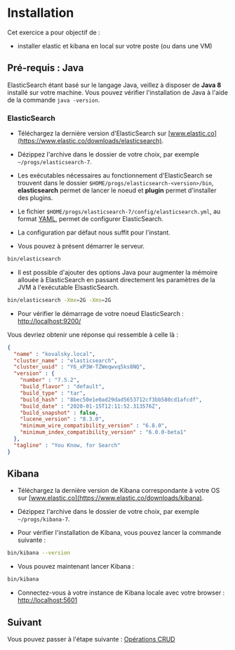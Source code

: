 # Installation

Cet exercice a pour objectif de :
* installer elastic et kibana en local sur votre poste (ou dans une VM)


## Pré-requis :  Java

ElasticSearch étant basé sur le langage Java, veillez à disposer de **Java 8** installé sur votre machine. Vous pouvez vérifier l'installation de Java à l'aide de la commande `java -version`.

### ElasticSearch

* Téléchargez la dernière version d'ElasticSearch sur [www.elastic.co](https://www.elastic.co/downloads/elasticsearch).

* Dézippez l'archive dans le dossier de votre choix, par exemple `~/progs/elasticsearch-7`.

* Les exécutables nécessaires au fonctionnement d'ElasticSearch se trouvent dans le dossier `$HOME/progs/elasticsearch-<version>/bin`, **elasticsearch** permet de lancer le noeud et **plugin** permet d'installer des plugins.

* Le fichier `$HOME/progs/elasticsearch-7/config/elasticsearch.yml`, au format [YAML](http://fr.wikipedia.org/wiki/YAML), permet de configurer ElasticSearch.

* La configuration par défaut nous suffit pour l'instant.

* Vous pouvez à présent démarrer le serveur.

```bash
bin/elasticsearch
```

* Il est possible d'ajouter des options Java pour augmenter la mémoire allouée à ElasticSearch en passant directement les paramètres de la JVM à l'exécutable ElsasticSearch.

```bash
bin/elasticsearch -Xmx=2G -Xms=2G
```

* Pour vérifier le démarrage de votre noeud ElasticSearch : [http://localhost:9200/](http://localhost:9200/)

Vous devriez obtenir une réponse qui ressemble à celle là :
```json
{
  "name" : "kovalsky.local",
  "cluster_name" : "elasticsearch",
  "cluster_uuid" : "Y6_xP3W-TZWeqwvq5ks8NQ",
  "version" : {
    "number" : "7.5.2",
    "build_flavor" : "default",
    "build_type" : "tar",
    "build_hash" : "8bec50e1e0ad29dad5653712cf3bb580cd1afcdf",
    "build_date" : "2020-01-15T12:11:52.313576Z",
    "build_snapshot" : false,
    "lucene_version" : "8.3.0",
    "minimum_wire_compatibility_version" : "6.8.0",
    "minimum_index_compatibility_version" : "6.0.0-beta1"
  },
  "tagline" : "You Know, for Search"
}
```

## Kibana

* Téléchargez la dernière version de Kibana correspondante à votre OS sur [www.elastic.co](https://www.elastic.co/downloads/kibana).

* Dézippez l'archive dans le dossier de votre choix, par exemple `~/progs/kibana-7`.

* Pour vérifier l'installation de Kibana, vous pouvez lancer la commande suivante :

```bash
bin/kibana --version
```

* Vous pouvez maintenant lancer Kibana :

```bash
bin/kibana
```

* Connectez-vous à votre instance de Kibana locale avec votre browser : [http://localhost:5601](http://localhost:5601)

## Suivant

Vous pouvez passer à l'étape suivante : [Opérations CRUD](./exercice-2-crud.md)
